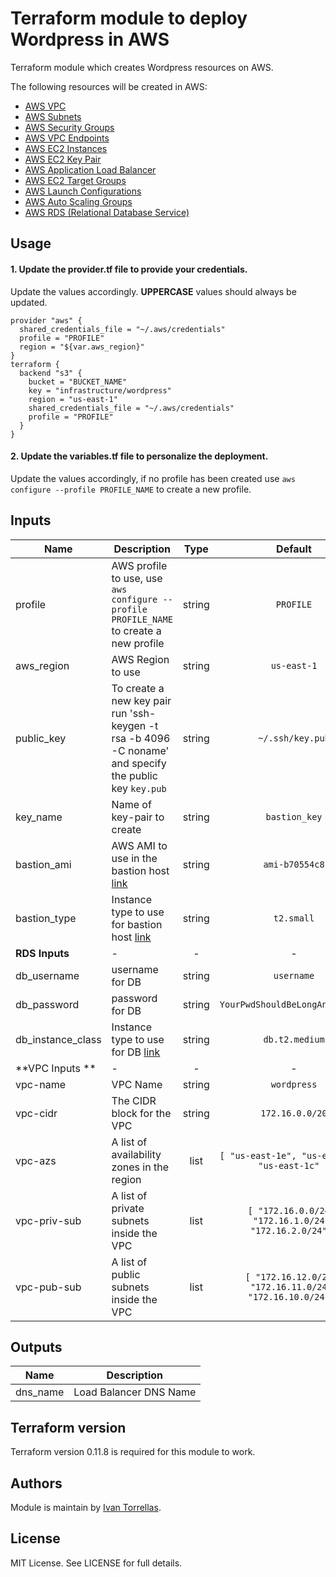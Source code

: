 # Terraform module to deploy Wordpress in AWS


Terraform module which creates Wordpress resources on AWS.


The following resources will be created in AWS:

* [AWS VPC](https://docs.aws.amazon.com/vpc/latest/userguide/what-is-amazon-vpc.html)
* [AWS Subnets](https://docs.aws.amazon.com/vpc/latest/userguide/working-with-vpcs.html#AddaSubnet)
* [AWS Security Groups](https://docs.aws.amazon.com/vpc/latest/userguide/VPC_SecurityGroups.html)
* [AWS VPC Endpoints](https://docs.aws.amazon.com/vpc/latest/userguide/vpc-endpoints.html)
* [AWS EC2 Instances](https://docs.aws.amazon.com/AWSEC2/latest/UserGuide/concepts.html)
* [AWS EC2 Key Pair](https://docs.aws.amazon.com/AWSEC2/latest/UserGuide/ec2-key-pairs.html)
* [AWS Application Load Balancer](https://docs.aws.amazon.com/elasticloadbalancing/latest/application/introduction.html)
* [AWS EC2 Target Groups](https://docs.aws.amazon.com/elasticloadbalancing/latest/application/load-balancer-target-groups.html)
* [AWS Launch Configurations](https://docs.aws.amazon.com/autoscaling/ec2/userguide/LaunchConfiguration.html)
* [AWS Auto Scaling Groups](https://docs.aws.amazon.com/autoscaling/ec2/userguide/AutoScalingGroup.html)
* [AWS RDS (Relational Database Service)](https://docs.aws.amazon.com/AmazonRDS/latest/UserGuide/CHAP_GettingStarted.html)


## Usage

#### 1. Update the **provider.tf** file to provide your credentials.

Update the values accordingly. **UPPERCASE** values should always be updated.
```hcl
provider "aws" {
  shared_credentials_file = "~/.aws/credentials"
  profile = "PROFILE"
  region = "${var.aws_region}"
}
terraform {
  backend "s3" {
    bucket = "BUCKET_NAME"
    key = "infrastructure/wordpress"
    region = "us-east-1"
    shared_credentials_file = "~/.aws/credentials"
    profile = "PROFILE"
  }
}
```


#### 2. Update the **variables.tf** file to personalize the deployment.
Update the values accordingly, if no profile has been created use `aws configure --profile PROFILE_NAME` to create a new profile.


## Inputs

| Name | Description | Type | Default | Required |
|------|-------------|:----:|:-----:|:-----:|
| profile | AWS profile to use, use `aws configure --profile PROFILE_NAME` to create a new profile | string | `PROFILE` | yes |
| aws_region | AWS Region to use | string | `us-east-1` | yes |
| public_key | To create a new key pair run 'ssh-keygen -t rsa -b 4096 -C noname' and specify the public key `key.pub` | string | `~/.ssh/key.pub` | yes |
| key_name | Name of key-pair to create | string | `bastion_key` | yes |
| bastion_ami | AWS AMI to use in the bastion host [link](https://aws.amazon.com/amazon-linux-ami/) | string | `ami-b70554c8` | yes |
| bastion_type | Instance type to use for bastion host [link](https://aws.amazon.com/ec2/instance-types/) | string | `t2.small` | yes |
| **RDS Inputs** | - | - | - | - |
| db_username | username for DB | string | `username` | yes |
| db_password | password for DB | string | `YourPwdShouldBeLongAndSecure!` | yes |
| db_instance_class | Instance type to use for DB [link](https://aws.amazon.com/rds/instance-types/) | string | `db.t2.medium` | yes |
| **VPC Inputs ** | - | - | - | - |
| vpc-name | VPC Name | string | `wordpress` | yes |
| vpc-cidr | The CIDR block for the VPC | string | `172.16.0.0/20` | yes |
| vpc-azs | A list of availability zones in the region | list | `[ "us-east-1e", "us-east-1b", "us-east-1c" ]` | yes |
| vpc-priv-sub | A list of private subnets inside the VPC | list | `[ "172.16.0.0/24", "172.16.1.0/24", "172.16.2.0/24" ]` | yes |
| vpc-pub-sub | A list of public subnets inside the VPC	 | list | `[ "172.16.12.0/24", "172.16.11.0/24", "172.16.10.0/24" ]` | yes |


## Outputs

| Name | Description |
|------|-------------|
| dns_name | Load Balancer DNS Name |

## Terraform version

Terraform version 0.11.8 is required for this module to work.

## Authors

Module is maintain by [Ivan Torrellas](https://github.com/ivantorrellas).

## License

MIT License. See LICENSE for full details.
